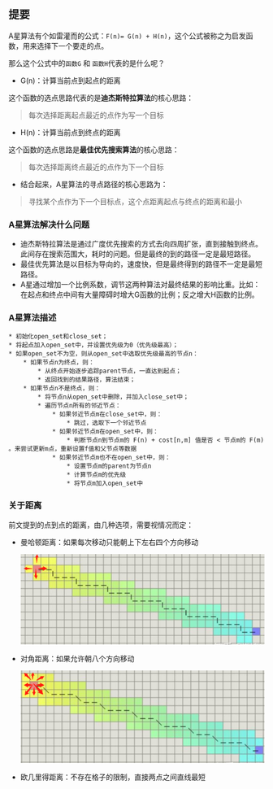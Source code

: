 ## 提要

A星算法有个如雷灌而的公式：`F(n)= G(n) + H(n)`，这个公式被称之为启发函数，用来选择下一个要走的点。

那么这个公式中的`函数G` 和 `函数H`代表的是什么呢？

- G(n)：计算当前点到起点的距离

这个函数的选点思路代表的是**迪杰斯特拉算法**的核心思路：

> 每次选择距离起点最近的点作为写一个目标

- H(n)：计算当前点到终点的距离

这个函数的选点思路是**最佳优先搜索算法**的核心思路：

> 每次选择距离终点最近的点作为下一个目标

- 结合起来，A星算法的寻点路径的核心思路为：

> 寻找某个点作为下一个目标点，这个点距离起点与终点的距离和最小

### A星算法解决什么问题

- 迪杰斯特拉算法是通过广度优先搜索的方式去向四周扩张，直到接触到终点。此间存在搜索范围大，耗时的问题。但是最终的到的路径一定是最短路径。
- 最佳优先算法是以目标为导向的，速度快，但是最终得到的路径不一定是最短路径。
- A星通过增加一个比例系数，调节这两种算法对最终结果的影响比重。比如：在起点和终点中间有大量障碍时增大G函数的比例；反之增大H函数的比例。

### A星算法描述

```text
* 初始化open_set和close_set；
* 将起点加入open_set中，并设置优先级为0（优先级最高）；
* 如果open_set不为空，则从open_set中选取优先级最高的节点n：
    * 如果节点n为终点，则：
        * 从终点开始逐步追踪parent节点，一直达到起点；
        * 返回找到的结果路径，算法结束；
    * 如果节点n不是终点，则：
        * 将节点n从open_set中删除，并加入close_set中；
        * 遍历节点n所有的邻近节点：
            * 如果邻近节点m在close_set中，则：
                * 跳过，选取下一个邻近节点
            * 如果邻近节点m在open_set中，则：
                * 判断节点n到节点m的 F(n) + cost[n,m] 值是否 < 节点m的 F(m) 。来尝试更新m点，重新设置f值和父节点等数据
            * 如果邻近节点m也不在open_set中，则：
                * 设置节点m的parent为节点n
                * 计算节点m的优先级
                * 将节点m加入open_set中
```

### 关于距离

前文提到的点到点的距离，由几种选项，需要视情况而定：

- 曼哈顿距离：如果每次移动只能朝上下左右四个方向移动

  ![image-20200609002516499](曼哈顿距离.png)

- 对角距离：如果允许朝八个方向移动

  ![image-20200609002632253](对角距离.png)

- 欧几里得距离：不存在格子的限制，直接两点之间直线最短

  

  

  

  

  